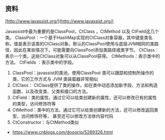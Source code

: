 ## 资料

[http://www.javassist.org/](http://www.javassist.org/)

Javassist中最为重要的是ClassPool，CtClass ，CtMethod 以及 CtField这几个类。
ClassPool：一个基于HashMap实现的CtClass对象容器，其中键是类名称，值是表示该类的CtClass对象。默认的ClassPool使用与底层JVM相同的类路径，因此在某些情况下，可能需要向ClassPool添加类路径或类字节。
CtClass：表示一个类，这些CtClass对象可以从ClassPool获得。
CtMethods：表示类中的方法。
CtFields ：表示类中的字段。

1. ClassPool：javassist的类池，使用ClassPool 类可以跟踪和控制所操作的类，它的工作方式与 JVM 类装载器非常相似
2. CtClass： CtClass提供了类的操作，如在类中动态添加新字段、方法和构造函数、以及改变类、父类和接口的方法。
3. CtField：类的属性，通过它可以给类创建新的属性，还可以修改已有的属性的类型，访问修饰符等
4. CtMethod：类中的方法，通过它可以给类创建新的方法，还可以修改返回类型，访问修饰符等， 甚至还可以修改方法体内容代码
5. CtConstructor：与CtMethod类似

- https://www.cnblogs.com/dooor/p/5289326.html